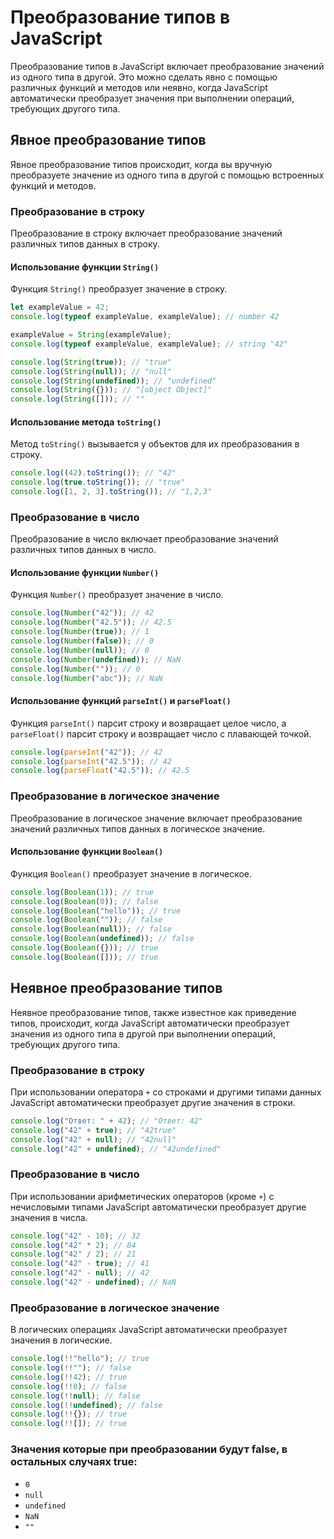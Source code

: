 # Преобразование типов в JavaScript

Преобразование типов в JavaScript включает преобразование значений из одного типа в другой. Это можно сделать явно с помощью различных функций и методов или неявно, когда JavaScript автоматически преобразует значения при выполнении операций, требующих другого типа.

## Явное преобразование типов

Явное преобразование типов происходит, когда вы вручную преобразуете значение из одного типа в другой с помощью встроенных функций и методов.

### Преобразование в строку

Преобразование в строку включает преобразование значений различных типов данных в строку.

#### Использование функции `String()`

Функция `String()` преобразует значение в строку.

```javascript
let exampleValue = 42;
console.log(typeof exampleValue, exampleValue); // number 42

exampleValue = String(exampleValue);
console.log(typeof exampleValue, exampleValue); // string "42"

console.log(String(true)); // "true"
console.log(String(null)); // "null"
console.log(String(undefined)); // "undefined"
console.log(String({})); // "[object Object]"
console.log(String([])); // ""
```

#### Использование метода `toString()`

Метод `toString()` вызывается у объектов для их преобразования в строку.

```javascript
console.log((42).toString()); // "42"
console.log(true.toString()); // "true"
console.log([1, 2, 3].toString()); // "1,2,3"
```

### Преобразование в число

Преобразование в число включает преобразование значений различных типов данных в число.

#### Использование функции `Number()`

Функция `Number()` преобразует значение в число.

```javascript
console.log(Number("42")); // 42
console.log(Number("42.5")); // 42.5
console.log(Number(true)); // 1
console.log(Number(false)); // 0
console.log(Number(null)); // 0
console.log(Number(undefined)); // NaN
console.log(Number("")); // 0
console.log(Number("abc")); // NaN
```

#### Использование функций `parseInt()` и `parseFloat()`

Функция `parseInt()` парсит строку и возвращает целое число, а `parseFloat()` парсит строку и возвращает число с плавающей точкой.

```javascript
console.log(parseInt("42")); // 42
console.log(parseInt("42.5")); // 42
console.log(parseFloat("42.5")); // 42.5
```

### Преобразование в логическое значение

Преобразование в логическое значение включает преобразование значений различных типов данных в логическое значение.

#### Использование функции `Boolean()`

Функция `Boolean()` преобразует значение в логическое.

```javascript
console.log(Boolean(1)); // true
console.log(Boolean(0)); // false
console.log(Boolean("hello")); // true
console.log(Boolean("")); // false
console.log(Boolean(null)); // false
console.log(Boolean(undefined)); // false
console.log(Boolean({})); // true
console.log(Boolean([])); // true
```

## Неявное преобразование типов

Неявное преобразование типов, также известное как приведение типов, происходит, когда JavaScript автоматически преобразует значения из одного типа в другой при выполнении операций, требующих другого типа.

### Преобразование в строку

При использовании оператора `+` со строками и другими типами данных JavaScript автоматически преобразует другие значения в строки.

```javascript
console.log("Ответ: " + 42); // "Ответ: 42"
console.log("42" + true); // "42true"
console.log("42" + null); // "42null"
console.log("42" + undefined); // "42undefined"
```

### Преобразование в число

При использовании арифметических операторов (кроме `+`) с нечисловыми типами JavaScript автоматически преобразует другие значения в числа.

```javascript
console.log("42" - 10); // 32
console.log("42" * 2); // 84
console.log("42" / 2); // 21
console.log("42" - true); // 41
console.log("42" - null); // 42
console.log("42" - undefined); // NaN
```

### Преобразование в логическое значение

В логических операциях JavaScript автоматически преобразует значения в логические.

```javascript
console.log(!!"hello"); // true
console.log(!!""); // false
console.log(!!42); // true
console.log(!!0); // false
console.log(!!null); // false
console.log(!!undefined); // false
console.log(!!{}); // true
console.log(!![]); // true
```

### Значения которые при преобразовании будут false, в остальных случаях true:
- `0`
- `null`
- `undefined`
- `NaN`
- `""` 
